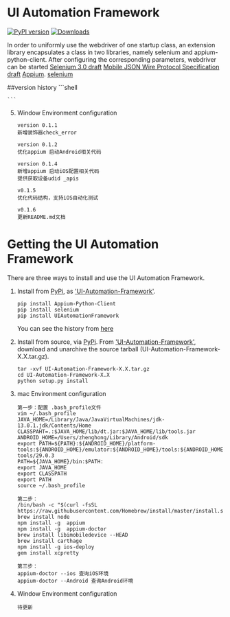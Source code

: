 UI Automation Framework
====================

[![PyPI version](https://badge.fury.io/py/UI-Automation-Framework.svg)](https://badge.fury.io/py/UI-Automation-Framework)
[![Downloads](https://pepy.tech/badge/UI-Automation-Framework)](https://pepy.tech/project/UI-Automation-Framework)

<!-- [![Build Status](https://travis-ci.org/appium/python-client.svg?branch=master)](https://travis-ci.org/appium/python-client) -->
<!-- [![Build Status](https://dev.azure.com/ki4070ma/python-client/_apis/build/status/appium.python-client?branchName=master)](https://dev.azure.com/ki4070ma/python-client/_build/latest?definitionId=2&branchName=master) -->


In order to uniformly use the webdriver of one startup class, an extension library encapsulates a class in two libraries, namely selenium and appium-python-client. After configuring the corresponding parameters, webdriver can be started
[Selenium 3.0 draft](https://dvcs.w3.org/hg/webdriver/raw-file/tip/webdriver-spec.html)
[Mobile JSON Wire Protocol Specification draft](https://github.com/SeleniumHQ/mobile-spec/blob/master/spec-draft.md)
[Appium](https://appium.io).
[selenium](https://www.selenium.dev/)

##version history
    ```shell

    ```

5. Window Environment configuration

    ```shell
    version 0.1.1
    新增装饰器check_error

    version 0.1.2
    优化appium 启动Android相关代码

    version 0.1.4
    新增appium 启动iOS配置相关代码
    提供获取设备udid _apis

    v0.1.5
    优化代码结构，支持iOS自动化测试

    v0.1.6
    更新README.md文档
    ```

# Getting the UI Automation Framework

There are three ways to install and use the UI Automation Framework.

1. Install from [PyPi](https://pypi.org), as
['UI-Automation-Framework'](https://pypi.org/project/UI-Automation-Framework/).
    ```shell
    pip install Appium-Python-Client
    pip install selenium
    pip install UIAutomationFramework

    ```

    You can see the history from [here](https://pypi.org/project/UI-Automation-Framework/#history)

2. Install from source, via [PyPi](https://pypi.org). From ['UI-Automation-Framework'](https://pypi.org/project/UI-Automation-Framework/),
download and unarchive the source tarball (UI-Automation-Framework-X.X.tar.gz).

    ```shell
    tar -xvf UI-Automation-Framework-X.X.tar.gz
    cd UI-Automation-Framework-X.X
    python setup.py install
    ```

4. mac Environment configuration

    ```shell
    第一步：配置 .bash_profile文件
    vim ~/.bash_profile
    JAVA_HOME=/Library/Java/JavaVirtualMachines/jdk-13.0.1.jdk/Contents/Home
    CLASSPAHT=.:$JAVA_HOME/lib/dt.jar:$JAVA_HOME/lib/tools.jar
    ANDROID_HOME=/Users/zhenghong/Library/Android/sdk
    export PATH=${PATH}:${ANDROID_HOME}/platform-tools:${ANDROID_HOME}/emulator:${ANDROID_HOME}/tools:${ANDROID_HOME}/build-tools/29.0.3
    PATH=${JAVA_HOME}/bin:$PATH:
    export JAVA_HOME
    export CLASSPATH
    export PATH
    source ~/.bash_profile

    第二步：
    /bin/bash -c "$(curl -fsSL https://raw.githubusercontent.com/Homebrew/install/master/install.sh)"
    brew install node
    npm install -g  appium
    npm install -g  appium-doctor
    brew install libimobiledevice --HEAD
    brew install carthage
    npm install -g ios-deploy
    gem install xcpretty

    第三步：
    appium-doctor --ios 查询iOS环境
    appium-doctor --Android 查询Android环境

    ```
5. Window Environment configuration

    ```shell
    待更新
    ```
